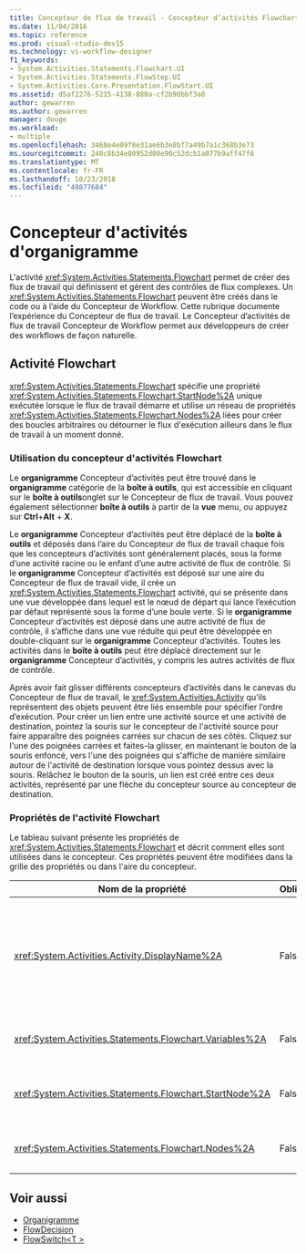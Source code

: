 ```yaml
---
title: Concepteur de flux de travail - Concepteur d’activités Flowchart
ms.date: 11/04/2016
ms.topic: reference
ms.prod: visual-studio-dev15
ms.technology: vs-workflow-designer
f1_keywords:
- System.Activities.Statements.Flowchart.UI
- System.Activities.Statements.FlowStep.UI
- System.Activities.Core.Presentation.FlowStart.UI
ms.assetid: d5af2276-5215-4138-880a-cf2b90bbf3a0
author: gewarren
ms.author: gewarren
manager: douge
ms.workload:
- multiple
ms.openlocfilehash: 3468e4e09f8e31ae6b3e8bf7a49b7a1c368b3e73
ms.sourcegitcommit: 240c8b34e80952d00e90c52dcb1a077b9aff47f6
ms.translationtype: MT
ms.contentlocale: fr-FR
ms.lasthandoff: 10/23/2018
ms.locfileid: "49877684"
---
```

# <a name="flowchart-activity-designer"></a>Concepteur d'activités d'organigramme

L'activité <xref:System.Activities.Statements.Flowchart> permet de créer des flux de travail qui définissent et gèrent des contrôles de flux complexes. Un <xref:System.Activities.Statements.Flowchart> peuvent être créés dans le code ou à l’aide du Concepteur de Workflow. Cette rubrique documente l’expérience du Concepteur de flux de travail. Le Concepteur d’activités de flux de travail Concepteur de Workflow permet aux développeurs de créer des workflows de façon naturelle.

## <a name="the-flowchart-activity"></a>Activité Flowchart

<xref:System.Activities.Statements.Flowchart> spécifie une propriété <xref:System.Activities.Statements.Flowchart.StartNode%2A> unique exécutée lorsque le flux de travail démarre et utilise un réseau de propriétés <xref:System.Activities.Statements.Flowchart.Nodes%2A> liées pour créer des boucles arbitraires ou détourner le flux d'exécution ailleurs dans le flux de travail à un moment donné.

### <a name="using-the-flowchart-activity-designer"></a>Utilisation du concepteur d'activités Flowchart

Le **organigramme** Concepteur d’activités peut être trouvé dans le **organigramme** catégorie de la **boîte à outils**, qui est accessible en cliquant sur le **boîte à outils**onglet sur le Concepteur de flux de travail. Vous pouvez également sélectionner **boîte à outils** à partir de la **vue** menu, ou appuyez sur **Ctrl**+**Alt** + **X**.

Le **organigramme** Concepteur d’activités peut être déplacé de la **boîte à outils** et déposés dans l’aire du Concepteur de flux de travail chaque fois que les concepteurs d’activités sont généralement placés, sous la forme d’une activité racine ou le enfant d’une autre activité de flux de contrôle. Si le **organigramme** Concepteur d’activités est déposé sur une aire du Concepteur de flux de travail vide, il crée un <xref:System.Activities.Statements.Flowchart> activité, qui se présente dans une vue développée dans lequel est le nœud de départ qui lance l’exécution par défaut représenté sous la forme d’une boule verte. Si le **organigramme** Concepteur d’activités est déposé dans une autre activité de flux de contrôle, il s’affiche dans une vue réduite qui peut être développée en double-cliquant sur le **organigramme** Concepteur d’activités. Toutes les activités dans le **boîte à outils** peut être déplacé directement sur le **organigramme** Concepteur d’activités, y compris les autres activités de flux de contrôle.

Après avoir fait glisser différents concepteurs d’activités dans le canevas du Concepteur de flux de travail, le <xref:System.Activities.Activity> qu’ils représentent des objets peuvent être liés ensemble pour spécifier l’ordre d’exécution. Pour créer un lien entre une activité source et une activité de destination, pointez la souris sur le concepteur de l'activité source pour faire apparaître des poignées carrées sur chacun de ses côtés. Cliquez sur l'une des poignées carrées et faites-la glisser, en maintenant le bouton de la souris enfoncé, vers l'une des poignées qui s'affiche de manière similaire autour de l'activité de destination lorsque vous pointez dessus avec la souris. Relâchez le bouton de la souris, un lien est créé entre ces deux activités, représenté par une flèche du concepteur source au concepteur de destination.

### <a name="flowchart-activity-properties"></a>Propriétés de l'activité Flowchart

Le tableau suivant présente les propriétés de <xref:System.Activities.Statements.Flowchart> et décrit comment elles sont utilisées dans le concepteur. Ces propriétés peuvent être modifiées dans la grille des propriétés ou dans l'aire du concepteur.

|Nom de la propriété|Obligatoire|Utilisation|
|-|--------------|-|
|<xref:System.Activities.Activity.DisplayName%2A>|False|Spécifie le nom d'affichage du concepteur d'activités dans l'en-tête. La valeur par défaut est Flowchart. La valeur peut être modifiée dans le **propriétés** fenêtre ou directement sur l’en-tête du Concepteur d’activité.<br /><br /> Bien que la propriété <xref:System.Activities.Activity.DisplayName%2A> ne soit pas strictement obligatoire, il est recommandé d'en utiliser une.|
|<xref:System.Activities.Statements.Flowchart.Variables%2A>|False|Collection de variables dont l'étendue est limitée par cet objet <xref:System.Activities.Statements.Flowchart> pour partager l'état entre ses activités enfants.|
|<xref:System.Activities.Statements.Flowchart.StartNode%2A>|False|Objet <xref:System.Activities.Statements.FlowNode> exécuté lorsque <xref:System.Activities.Statements.Flowchart> démarre.|
|<xref:System.Activities.Statements.Flowchart.Nodes%2A>|False|Contient la collection d’objets <xref:System.Activities.Statements.FlowNode> dans <xref:System.Activities.Statements.Flowchart>.|

## <a name="see-also"></a>Voir aussi

- [Organigramme](../workflow-designer/flowchart-activity-designers.md)
- [FlowDecision](../workflow-designer/flowdecision-activity-designer.md)
- [FlowSwitch\<T >](../workflow-designer/flowswitch-t-activity-designer.md)